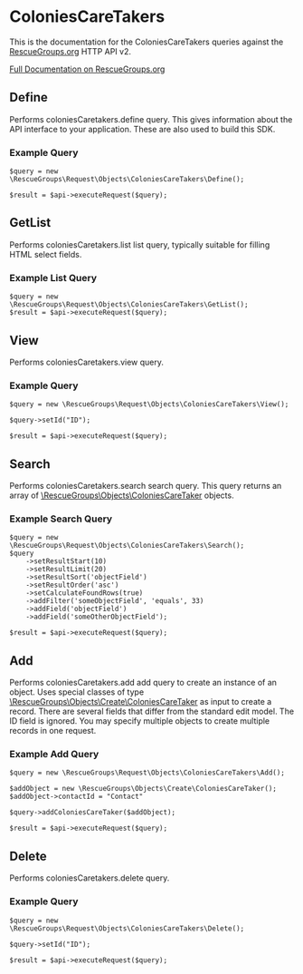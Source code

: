 # ColoniesCareTakers

This is the documentation for the ColoniesCareTakers queries against the [RescueGroups.org](https://www.rescuegroups.org/) HTTP API v2.

[Full Documentation on RescueGroups.org](https://userguide.rescuegroups.org/display/APIDG/Object+definitions#Objectdefinitions-coloniesCaretakers)

## Define
Performs coloniesCaretakers.define query. This gives information about the API interface to your application. These are also used to build this SDK.

### Example Query

    $query = new \RescueGroups\Request\Objects\ColoniesCareTakers\Define();

    $result = $api->executeRequest($query);
## GetList
Performs coloniesCaretakers.list list query, typically suitable for filling HTML select fields.

### Example List Query

    $query = new \RescueGroups\Request\Objects\ColoniesCareTakers\GetList();
    $result = $api->executeRequest($query);
## View
Performs coloniesCaretakers.view query.

### Example Query

    $query = new \RescueGroups\Request\Objects\ColoniesCareTakers\View();

    $query->setId("ID");

    $result = $api->executeRequest($query);

## Search
Performs coloniesCaretakers.search search query. This query returns an array of [\RescueGroups\Objects\ColoniesCareTaker](../../../src/Objects/ColoniesCareTaker.php) objects.

### Example Search Query

    $query = new \RescueGroups\Request\Objects\ColoniesCareTakers\Search();
    $query
        ->setResultStart(10)
        ->setResultLimit(20)
        ->setResultSort('objectField')
        ->setResultOrder('asc')
        ->setCalculateFoundRows(true)
        ->addFilter('someObjectField', 'equals', 33)
        ->addField('objectField')
        ->addField('someOtherObjectField');

    $result = $api->executeRequest($query);
## Add
Performs coloniesCaretakers.add add query to create an instance of an object. Uses special classes of type [\RescueGroups\Objects\Create\ColoniesCareTaker](../../../src/Objects/ColoniesCareTaker.php) as input to create a record. There are several fields that differ from the standard edit model. The ID field is ignored. You may specify multiple objects to create multiple records in one request.

### Example Add Query

    $query = new \RescueGroups\Request\Objects\ColoniesCareTakers\Add();

    $addObject = new \RescueGroups\Objects\Create\ColoniesCareTaker();
    $addObject->contactId = "Contact"

    $query->addColoniesCareTaker($addObject);

    $result = $api->executeRequest($query);
## Delete
Performs coloniesCaretakers.delete query.

### Example Query

    $query = new \RescueGroups\Request\Objects\ColoniesCareTakers\Delete();

    $query->setId("ID");

    $result = $api->executeRequest($query);

